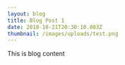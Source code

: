 ```yaml
---
layout: blog
title: Blog Post 1
date: 2018-10-21T20:30:10.803Z
thumbnail: /images/uploads/test.png
---
```

This is blog content
